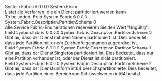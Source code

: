 <Type Name="PartitionScheme" FullName="System.Fabric.Description.PartitionScheme">
  <TypeSignature Language="C#" Value="public enum PartitionScheme" />
  <TypeSignature Language="ILAsm" Value=".class public auto ansi sealed PartitionScheme extends System.Enum" />
  <TypeSignature Language="DocId" Value="T:System.Fabric.Description.PartitionScheme" />
  <TypeSignature Language="VB.NET" Value="Public Enum PartitionScheme" />
  <TypeSignature Language="F#" Value="type PartitionScheme = " />
  <AssemblyInfo>
    <AssemblyName>System.Fabric</AssemblyName>
    <AssemblyVersion>6.0.0.0</AssemblyVersion>
  </AssemblyInfo>
  <Base>
    <BaseTypeName>System.Enum</BaseTypeName>
  </Base>
  <Docs>
    <summary>
      <para>Listet die Verfahren, die ein Dienst partitioniert werden kann.</para>
    </summary>
    <remarks>To be added.</remarks>
  </Docs>
  <Members>
    <Member MemberName="Invalid">
      <MemberSignature Language="C#" Value="Invalid" />
      <MemberSignature Language="ILAsm" Value=".field public static literal valuetype System.Fabric.Description.PartitionScheme Invalid = int32(0)" />
      <MemberSignature Language="DocId" Value="F:System.Fabric.Description.PartitionScheme.Invalid" />
      <MemberSignature Language="VB.NET" Value="Invalid" />
      <MemberSignature Language="F#" Value="Invalid = 0" Usage="System.Fabric.Description.PartitionScheme.Invalid" />
      <MemberType>Field</MemberType>
      <AssemblyInfo>
        <AssemblyName>System.Fabric</AssemblyName>
        <AssemblyVersion>6.0.0.0</AssemblyVersion>
      </AssemblyInfo>
      <ReturnValue>
        <ReturnType>System.Fabric.Description.PartitionScheme</ReturnType>
      </ReturnValue>
      <MemberValue>0</MemberValue>
      <Docs>
        <summary>
          <para>Alle Service Fabric-Enumerationen reservieren Sie den Wert "Ungültig".</para>
        </summary>
      </Docs>
    </Member>
    <Member MemberName="Named">
      <MemberSignature Language="C#" Value="Named" />
      <MemberSignature Language="ILAsm" Value=".field public static literal valuetype System.Fabric.Description.PartitionScheme Named = int32(3)" />
      <MemberSignature Language="DocId" Value="F:System.Fabric.Description.PartitionScheme.Named" />
      <MemberSignature Language="VB.NET" Value="Named" />
      <MemberSignature Language="F#" Value="Named = 3" Usage="System.Fabric.Description.PartitionScheme.Named" />
      <MemberType>Field</MemberType>
      <AssemblyInfo>
        <AssemblyName>System.Fabric</AssemblyName>
        <AssemblyVersion>6.0.0.0</AssemblyVersion>
      </AssemblyInfo>
      <ReturnValue>
        <ReturnType>System.Fabric.Description.PartitionScheme</ReturnType>
      </ReturnValue>
      <MemberValue>3</MemberValue>
      <Docs>
        <summary>
          <para>Gibt an, dass der Dienst mit dem Namen partitioniert ist. Dies bedeutet, dass jede Partition mit einem Zeichenfolgennamen zugeordnet ist.</para>
        </summary>
      </Docs>
    </Member>
    <Member MemberName="Singleton">
      <MemberSignature Language="C#" Value="Singleton" />
      <MemberSignature Language="ILAsm" Value=".field public static literal valuetype System.Fabric.Description.PartitionScheme Singleton = int32(1)" />
      <MemberSignature Language="DocId" Value="F:System.Fabric.Description.PartitionScheme.Singleton" />
      <MemberSignature Language="VB.NET" Value="Singleton" />
      <MemberSignature Language="F#" Value="Singleton = 1" Usage="System.Fabric.Description.PartitionScheme.Singleton" />
      <MemberType>Field</MemberType>
      <AssemblyInfo>
        <AssemblyName>System.Fabric</AssemblyName>
        <AssemblyVersion>6.0.0.0</AssemblyVersion>
      </AssemblyInfo>
      <ReturnValue>
        <ReturnType>System.Fabric.Description.PartitionScheme</ReturnType>
      </ReturnValue>
      <MemberValue>1</MemberValue>
      <Docs>
        <summary>
          <para>Gibt an, dass der Dienst Singleton partitioniert ist. Dies bedeutet, dass nur eine Partition vorhanden ist, oder der Dienst ist nicht partitioniert.</para>
        </summary>
      </Docs>
    </Member>
    <Member MemberName="UniformInt64Range">
      <MemberSignature Language="C#" Value="UniformInt64Range" />
      <MemberSignature Language="ILAsm" Value=".field public static literal valuetype System.Fabric.Description.PartitionScheme UniformInt64Range = int32(2)" />
      <MemberSignature Language="DocId" Value="F:System.Fabric.Description.PartitionScheme.UniformInt64Range" />
      <MemberSignature Language="VB.NET" Value="UniformInt64Range" />
      <MemberSignature Language="F#" Value="UniformInt64Range = 2" Usage="System.Fabric.Description.PartitionScheme.UniformInt64Range" />
      <MemberType>Field</MemberType>
      <AssemblyInfo>
        <AssemblyName>System.Fabric</AssemblyName>
        <AssemblyVersion>6.0.0.0</AssemblyVersion>
      </AssemblyInfo>
      <ReturnValue>
        <ReturnType>System.Fabric.Description.PartitionScheme</ReturnType>
      </ReturnValue>
      <MemberValue>2</MemberValue>
      <Docs>
        <summary>
          <para>Gibt an, dass der Dienst uniform int64 bereichspartitionierte. Dies bedeutet, dass jede Partition einen Bereich von Schlüsselwerten int64 besitzt.</para>
        </summary>
      </Docs>
    </Member>
  </Members>
</Type>